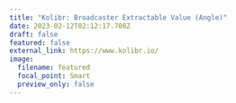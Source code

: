```yaml
---
title: "Kolibr: Broadcaster Extractable Value (Angle)"
date: 2023-02-12T02:12:17.708Z
draft: false
featured: false
external_link: https://www.kolibr.io/
image:
  filename: featured
  focal_point: Smart
  preview_only: false
---
```

